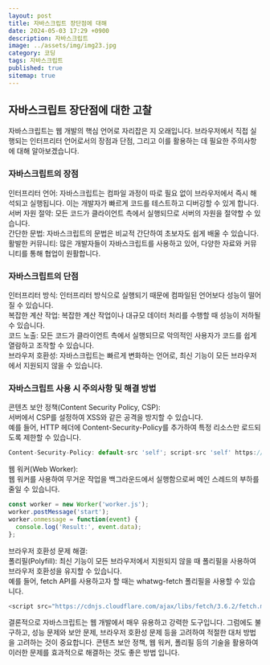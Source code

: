 ```yaml
---
layout: post
title: 자바스크립트 장단점에 대해
date: 2024-05-03 17:29 +0900
description: 자바스크립트
image: ../assets/img/img23.jpg
category: 코딩
tags: 자바스크립트
published: true
sitemap: true
---
```


## 자바스크립트 장단점에 대한 고찰
자바스크립트는 웹 개발의 핵심 언어로 자리잡은 지 오래입니다. 브라우저에서 직접 실행되는 인터프리터 언어로서의 장점과 단점, 그리고 이를 활용하는 데 필요한 주의사항에 대해 알아보겠습니다.

### 자바스크립트의 장점
인터프리터 언어: 자바스크립트는 컴파일 과정이 따로 필요 없이 브라우저에서 즉시 해석되고 실행됩니다. 이는 개발자가 빠르게 코드를 테스트하고 디버깅할 수 있게 합니다.<br />
서버 자원 절약: 모든 코드가 클라이언트 측에서 실행되므로 서버의 자원을 절약할 수 있습니다.<br />
간단한 문법: 자바스크립트의 문법은 비교적 간단하여 초보자도 쉽게 배울 수 있습니다.<br />
활발한 커뮤니티: 많은 개발자들이 자바스크립트를 사용하고 있어, 다양한 자료와 커뮤니티를 통해 협업이 원활합니다.

### 자바스크립트의 단점
인터프리터 방식: 인터프리터 방식으로 실행되기 때문에 컴파일된 언어보다 성능이 떨어질 수 있습니다.<br />
복잡한 계산 작업: 복잡한 계산 작업이나 대규모 데이터 처리를 수행할 때 성능이 저하될 수 있습니다.<br />
코드 노출: 모든 코드가 클라이언트 측에서 실행되므로 악의적인 사용자가 코드를 쉽게 열람하고 조작할 수 있습니다.<br />
브라우저 호환성: 자바스크립트는 빠르게 변화하는 언어로, 최신 기능이 모든 브라우저에서 지원되지 않을 수 있습니다.

### 자바스크립트 사용 시 주의사항 및 해결 방법
콘텐츠 보안 정책(Content Security Policy, CSP):<br /> 
서버에서 CSP를 설정하여 XSS와 같은 공격을 방지할 수 있습니다.<br />
예를 들어, HTTP 헤더에 Content-Security-Policy를 추가하여 특정 리소스만 로드되도록 제한할 수 있습니다.
````javascript
Content-Security-Policy: default-src 'self'; script-src 'self' https://apis.google.com
````

웹 워커(Web Worker):<br />
웹 워커를 사용하여 무거운 작업을 백그라운드에서 실행함으로써 메인 스레드의 부하를 줄일 수 있습니다.
````javascript
const worker = new Worker('worker.js');
worker.postMessage('start');
worker.onmessage = function(event) {
  console.log('Result:', event.data);
};
````

브라우저 호환성 문제 해결:<br />
폴리필(Polyfill): 최신 기능이 모든 브라우저에서 지원되지 않을 때 폴리필을 사용하여 브라우저 호환성을 유지할 수 있습니다.<br /> 예를 들어, fetch API를 사용하고자 할 때는 whatwg-fetch 폴리필을 사용할 수 있습니다.
````javascript
<script src="https://cdnjs.cloudflare.com/ajax/libs/fetch/3.6.2/fetch.min.js"></script>
````

결론적으로 자바스크립트는 웹 개발에서 매우 유용하고 강력한 도구입니다. 그럼에도 불구하고, 성능 문제와 보안 문제, 브라우저 호환성 문제 등을 고려하여 적절한 대처 방법을 고려하는 것이 중요합니다. 콘텐츠 보안 정책, 웹 워커, 폴리필 등의 기술을 활용하여 이러한 문제를 효과적으로 해결하는 것도 좋은 방법 입니다.
